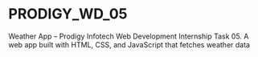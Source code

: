 # PRODIGY_WD_05
Weather App – Prodigy Infotech Web Development Internship Task 05. A web app built with HTML, CSS, and JavaScript that fetches weather data 

